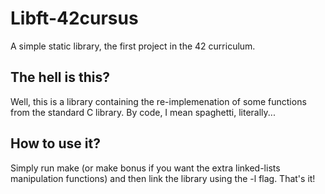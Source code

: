 # Libft-42cursus
A simple static library, the first project in the 42 curriculum.

## The hell is this?
Well, this is a library containing the re-implemenation of some functions from the standard C library.
By code, I mean spaghetti, literally...

## How to use it?
Simply run make (or make bonus if you want the extra linked-lists manipulation functions) and then link the library using the -l flag.
That's it!
